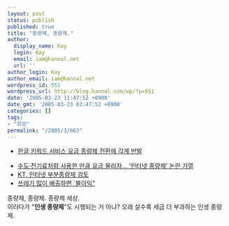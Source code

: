 ```yaml
---
layout: post
status: publish
published: true
title: "종량제, 종량제."
author:
  display_name: Kay
  login: Kay
  email: iam@hannal.net
  url: ''
author_login: Kay
author_email: iam@hannal.net
wordpress_id: 551
wordpress_url: http://blog.hannal.com/wp/?p=551
date: '2005-03-23 11:47:52 +0900'
date_gmt: '2005-03-23 02:47:52 +0900'
categories: []
tags:
- "희망"
permalink: "/2005/3/663"
---
```

<ul>
<li /><a href="http://news.naver.com/news/read.php?mode=LSD&office_id=031&article_id=0000057046&section_id=105&menu_id=105">한글 키워드 서비스 요금 종량제 전환에 각계 반발</a></p>
<li /><a href="http://news.naver.com/news/read.php?mode=LSD&office_id=005&article_id=0000198811&section_id=105&menu_id=105">수도·전기료처럼 사용한 만큼 요금 물리자… ‘인터넷 종량제’ 논란 가열</a>
<li /><a href="http://news.naver.com/news/read.php?mode=LSD&office_id=030&article_id=0000099859&section_id=105&menu_id=105">KT, 인터넷 부분종량제 검토</a>
<li /><a href="http://news.naver.com/news/read.php?mode=LSD&office_id=001&article_id=0000405205&section_id=102&menu_id=102">쓰레기 많이 배출하면 `불이익"</a></ul>
<p>종량제, 종량제. 종량제 세상.<br />
이러다가 "<b>인생 종량제</b>"도 시행되는 거 아냐? 오래 살수록 세금 더 부과하는 인생 종량제.</p>
